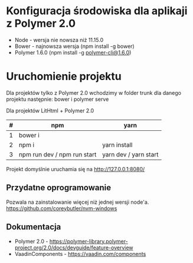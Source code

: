 # Konfiguracja środowiska dla aplikaji z Polymer 2.0

- Node - wersja nie nowsza niż 11.15.0
- Bower - najnowsza wersja (npm install -g bower)
- Polymer 1.6.0 (npm install -g polymer-cli@1.6.0)

# Uruchomienie projektu

Dla projektów tylko z Polymer 2.0
wchodzimy w folder trunk dla danego projektu następnie:
bower i
polymer serve

Dla projektów LitHtml + Polymer 2.0

| #   | npm                         | yarn                  |
| --- | --------------------------- | --------------------- |
| 1   | bower i                     |                       |
| 2   | npm i                       | yarn install          |
| 3   | npm run dev / npm run start | yarn dev / yarn start |

Projekt domyślnie uruchamia się na http://127.0.0.1:8080/

## Przydatne oprogramowanie

Pozwala na zainstalowanie więcej niż jednej wersji node'a. https://github.com/coreybutler/nvm-windows

## Dokumentacja

- Polymer 2.0 - https://polymer-library.polymer-project.org/2.0/docs/devguide/feature-overview
- VaadinComponents - https://vaadin.com/components
